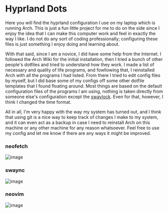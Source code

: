 # Hyprland Dots
Here you will find the hyprland configuration I use on my laptop which is running Arch. This is just a fun little project for me to do on the side since I enjoy the idea that I can make this computer work and feel in exactly the way I like. I do not do any sort of coding professionally; configuring these files is just something I enjoy doing and learning about. 

With that said, since I am a novice, I did have some help from the Internet. I followed the Arch Wiki for the initial installation, then I tried a bunch of other people's dotfiles and tried to understand how they work. I made a list of necessary and quality of life programs, and fowllowing that, I reinstalled Arch with all the programs I had listed. From there I tried to edit config files by myself, but I did base some of my configs off some other dotfile templates that I found floating around. Most things are based on the default configuration files of the programs I am using, nothing is taken directly from someone else's configuration except the [swaylock](https://github.com/JaKooLit/Hyprland-v2.1/blob/main/config/hypr/swaylock/config). Even for that, however, I think I changed the time format. 

All in all, I'm very happy with the way my system has turned out, and I think that using git is a nice way to keep track of changes I make to my system, and it can even act as a backup in case I need to reinstall Arch on this machine or any other machine for any reason whatsoever. Feel free to use my config and let me know if there are any ways it might be improved. 

### neofetch
![image](https://github.com/forkentiney/hyprland-dots/assets/136779764/54cafaad-9347-46a2-a184-49c8344772b9)

### swaync
![image](https://github.com/forkentiney/hyprland-dots/assets/136779764/425b4bff-c5ad-400e-a4a6-0f5cee1493eb)

### neovim
![image](https://github.com/forkentiney/hyprland-dots/assets/136779764/f030b0a9-8221-4236-8e80-825ba5cd1cfb)
